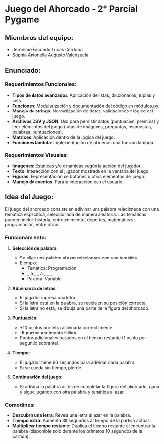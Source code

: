 # Juego del Ahorcado - 2° Parcial Pygame

## Miembros del equipo:
- Jerónimo Facundo Lucas Córdoba
- Sophia Antonella Augusto Valenzuela

## Enunciado:
### Requerimientos Funcionales:
- **Tipos de datos avanzados**: Aplicación de listas, diccionarios, tuplas y sets.
- **Funciones**: Modularización y documentación del código en módulos.py.
- **Manejo de strings**: Normalización de datos, validaciones y lógica del juego.
- **Archivos CSV y JSON**: Uso para persistir datos (puntuación, premios) y leer elementos del juego (rutas de imágenes, preguntas, respuestas, palabras, puntuaciones).
- **Matrices**: Aplicación dentro de la lógica del juego.
- **Funciones lambda**: Implementación de al menos una función lambda.

### Requerimientos Visuales:
- **Imágenes**: Estáticas y/o dinámicas según la acción del jugador.
- **Texto**: Interacción con el jugador mostrada en la ventana del juego.
- **Figuras**: Representación de botones u otros elementos del juego.
- **Manejo de eventos**: Para la interacción con el usuario.

## Idea del Juego:
El juego del ahorcado consiste en adivinar una palabra relacionada con una temática específica, seleccionada de manera aleatoria. Las temáticas pueden incluir historia, entretenimiento, deportes, matemáticas, programación, entre otras.

### Funcionamiento:
1. **Selección de palabra**:
   - Se elige una palabra al azar relacionada con una temática.
   - Ejemplo:
     - Temática: Programación
     - _ a _ _ a _ _ _
     - Palabra: Variable

2. **Adivinanza de letras**:
   - El jugador ingresa una letra.
   - Si la letra está en la palabra, se revela en su posición correcta.
   - Si la letra no está, se dibuja una parte de la figura del ahorcado.

3. **Puntuación**:
   - +10 puntos por letra adivinada correctamente.
   - -5 puntos por intento fallido.
   - Puntos adicionales basados en el tiempo restante (1 punto por segundo sobrante).

4. **Tiempo**:
   - El jugador tiene 60 segundos para adivinar cada palabra.
   - Si se queda sin tiempo, pierde.

5. **Continuación del juego**:
   - Si adivina la palabra antes de completar la figura del ahorcado, gana y sigue jugando con otra palabra y temática al azar.

### Comodines:
- **Descubrir una letra**: Revela una letra al azar en la palabra.
- **Tiempo extra**: Aumenta 30 segundos al tiempo de la partida actual.
- **Multiplicar tiempo restante**: Duplica el tiempo restante al encontrar la palabra (disponible solo durante los primeros 10 segundos de la partida).
